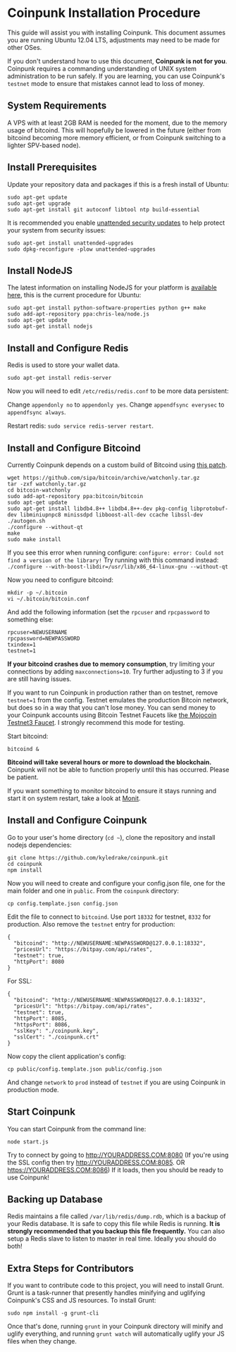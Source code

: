 # Coinpunk Installation Procedure

This guide will assist you with installing Coinpunk. This document assumes you are running Ubuntu 12.04 LTS, adjustments may need to be made for other OSes.

If you don't understand how to use this document, **Coinpunk is not for you**. Coinpunk requires a commanding understanding of UNIX system administration to be run safely. If you are learning, you can use Coinpunk's `testnet` mode to ensure that mistakes cannot lead to loss of money.

## System Requirements

A VPS with at least 2GB RAM is needed for the moment, due to the memory usage of bitcoind. This will hopefully be lowered in the future (either from bitcoind becoming more memory efficient, or from Coinpunk switching to a lighter SPV-based node).

## Install Prerequisites

Update your repository data and packages if this is a fresh install of Ubuntu:

```
sudo apt-get update
sudo apt-get upgrade
sudo apt-get install git autoconf libtool ntp build-essential
```

It is recommended you enable [unattended security updates](https://help.ubuntu.com/community/AutomaticSecurityUpdates) to help protect your system from security issues:

```
sudo apt-get install unattended-upgrades
sudo dpkg-reconfigure -plow unattended-upgrades
```

## Install NodeJS

The latest information on installing NodeJS for your platform is [available here](https://github.com/joyent/node/wiki/Installing-Node.js-via-package-manager), this is the current procedure for Ubuntu:

```
sudo apt-get install python-software-properties python g++ make
sudo add-apt-repository ppa:chris-lea/node.js
sudo apt-get update
sudo apt-get install nodejs
```

## Install and Configure Redis

Redis is used to store your wallet data.

```
sudo apt-get install redis-server
```

Now you will need to edit `/etc/redis/redis.conf` to be more data persistent:

Change `appendonly no` to `appendonly yes`.
Change `appendfsync everysec` to `appendfsync always`.

Restart redis: `sudo service redis-server restart`.

## Install and Configure Bitcoind

Currently Coinpunk depends on a custom build of Bitcoind using [this patch](https://github.com/bitcoin/bitcoin/pull/2861).

```
wget https://github.com/sipa/bitcoin/archive/watchonly.tar.gz
tar -zxf watchonly.tar.gz
cd bitcoin-watchonly
sudo add-apt-repository ppa:bitcoin/bitcoin
sudo apt-get update
sudo apt-get install libdb4.8++ libdb4.8++-dev pkg-config libprotobuf-dev libminiupnpc8 minissdpd libboost-all-dev ccache libssl-dev
./autogen.sh
./configure --without-qt
make
sudo make install
```

If you see this error when running configure: `configure: error: Could not find a version of the library!`
Try running with this command instead: `./configure --with-boost-libdir=/usr/lib/x86_64-linux-gnu --without-qt`

Now you need to configure bitcoind:

```
mkdir -p ~/.bitcoin
vi ~/.bitcoin/bitcoin.conf
```

And add the following information (set the `rpcuser` and `rpcpassword` to something else:

```
rpcuser=NEWUSERNAME
rpcpassword=NEWPASSWORD
txindex=1
testnet=1
```

**If your bitcoind crashes due to memory consumption**, try limiting your connections by adding `maxconnections=10`. Try further adjusting to 3 if you are still having issues.

If you want to run Coinpunk in production rather than on testnet, remove `testnet=1` from the config. Testnet emulates the production Bitcoin network, but does so in a way that you can't lose money. You can send money to your Coinpunk accounts using Bitcoin Testnet Faucets like [the Mojocoin Testnet3 Faucet](http://faucet.xeno-genesis.com/). I strongly recommend this mode for testing.

Start bitcoind:

```
bitcoind &
```

**Bitcoind will take several hours or more to download the blockchain.** Coinpunk will not be able to function properly until this has occurred. Please be patient.

If you want something to monitor bitcoind to ensure it stays running and start it on system restart, take a look at [Monit](http://mmonit.com/monit/).

## Install and Configure Coinpunk

Go to your user's home directory (`cd ~`), clone the repository and install nodejs dependencies:

```
git clone https://github.com/kyledrake/coinpunk.git
cd coinpunk
npm install
```

Now you will need to create and configure your config.json file, one for the main folder and one in `public`. From the `coinpunk` directory:

```
cp config.template.json config.json
```

Edit the file to connect to `bitcoind`. Use port `18332` for testnet, `8332` for production. Also remove the `testnet` entry for production:

```
{
  "bitcoind": "http://NEWUSERNAME:NEWPASSWORD@127.0.0.1:18332",
  "pricesUrl": "https://bitpay.com/api/rates",
  "testnet": true,
  "httpPort": 8080
}
```

For SSL:

```
{
  "bitcoind": "http://NEWUSERNAME:NEWPASSWORD@127.0.0.1:18332",
  "pricesUrl": "https://bitpay.com/api/rates",
  "testnet": true,
  "httpPort": 8085,
  "httpsPort": 8086,
  "sslKey": "./coinpunk.key",
  "sslCert": "./coinpunk.crt"
}
```

Now copy the client application's config:

```
cp public/config.template.json public/config.json
```

And change `network` to `prod` instead of `testnet` if you are using Coinpunk in production mode.

## Start Coinpunk

You can start Coinpunk from the command line:

```
node start.js
```


Try to connect by going to http://YOURADDRESS.COM:8080  (If you're using the SSL config then try  http://YOURADDRESS.COM:8085. OR https://YOURADDRESS.COM:8086) If it loads, then you should be ready to use Coinpunk!

## Backing up Database

Redis maintains a file called `/var/lib/redis/dump.rdb`, which is a backup of your Redis database. It is safe to copy this file while Redis is running. **It is strongly recommended that you backup this file frequently.** You can also setup a Redis slave to listen to master in real time. Ideally you should do both!

## Extra Steps for Contributors

If you want to contribute code to this project, you will need to install Grunt. Grunt is a task-runner that presently handles minifying and uglifying Coinpunk's CSS and JS resources. To install Grunt:

```
sudo npm install -g grunt-cli
```

Once that's done, running `grunt` in your Coinpunk directory will minify and uglify everything, and running `grunt watch` will automatically uglify your JS files when they change.
